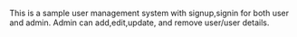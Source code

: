This is a sample user management system with signup,signin for both user and admin. 
Admin can add,edit,update, and remove user/user details.